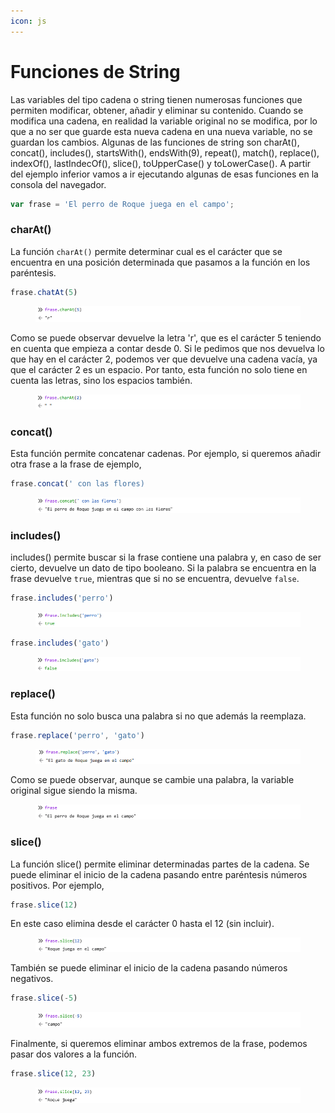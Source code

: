 ```yaml
---
icon: js
---
```


# Funciones de String

Las variables del tipo cadena o string tienen numerosas funciones que permiten modificar, obtener, añadir y eliminar su contenido. Cuando se modifica una cadena, en realidad la variable original no se modifica, por lo que a no ser que guarde esta nueva cadena en una nueva variable, no se guardan los cambios. Algunas de las funciones de string son charAt(), concat(), includes(), startsWith(), endsWith(9), repeat(), match(), replace(), indexOf(), lastIndecOf(), slice(), toUpperCase() y toLowerCase(). A partir del ejemplo inferior vamos a ir ejecutando algunas de esas funciones en la consola del navegador.&#x20;

```javascript
var frase = 'El perro de Roque juega en el campo';
```

### charAt()

La función `charAt()` permite determinar cual es el carácter que se encuentra en una posición determinada que pasamos a la función en los paréntesis.&#x20;

```javascript
frase.chatAt(5)
```

<figure><img src=".gitbook/assets/str-charat.png" alt=""><figcaption></figcaption></figure>

Como se puede observar devuelve la letra 'r', que es el carácter 5 teniendo en cuenta que empieza a contar desde 0. Si le pedimos que nos devuelva lo que hay en el carácter 2, podemos ver que devuelve una cadena vacía, ya que el carácter 2 es un espacio. Por tanto, esta función no solo tiene en cuenta las letras, sino los espacios también.&#x20;

<figure><img src=".gitbook/assets/str-charat2.png" alt=""><figcaption></figcaption></figure>

### concat()

Esta función permite concatenar cadenas. Por ejemplo, si queremos añadir otra frase a la frase de ejemplo,

```javascript
frase.concat(' con las flores)
```

<figure><img src=".gitbook/assets/str-concat.png" alt=""><figcaption></figcaption></figure>

### includes()

includes() permite buscar si la frase contiene una palabra y, en caso de ser cierto, devuelve un dato de tipo booleano. Si la palabra se encuentra en la frase devuelve `true`, mientras que si no se encuentra, devuelve `false`.&#x20;

```javascript
frase.includes('perro')
```

<figure><img src=".gitbook/assets/str-include-true.png" alt=""><figcaption></figcaption></figure>

```javascript
frase.includes('gato')
```

<figure><img src=".gitbook/assets/str-include-false.png" alt=""><figcaption></figcaption></figure>

### replace()

Esta función no solo busca una palabra si no que además la reemplaza.

```javascript
frase.replace('perro', 'gato')
```

<figure><img src=".gitbook/assets/str-replace.png" alt=""><figcaption></figcaption></figure>

Como se puede observar, aunque se cambie una palabra, la variable original sigue siendo la misma.

<figure><img src=".gitbook/assets/str-replace2.png" alt=""><figcaption></figcaption></figure>

### slice()

La función slice() permite eliminar determinadas partes de la cadena. Se puede eliminar el inicio de la cadena pasando entre paréntesis números positivos. Por ejemplo,

```javascript
frase.slice(12)
```

En este caso elimina desde el carácter 0 hasta el 12 (sin incluir).

<figure><img src=".gitbook/assets/str-slice1.png" alt=""><figcaption></figcaption></figure>

También se puede eliminar el inicio de la cadena pasando números negativos.

```javascript
frase.slice(-5)
```

<figure><img src=".gitbook/assets/str-slice2.png" alt=""><figcaption></figcaption></figure>

Finalmente, si queremos eliminar ambos extremos de la frase, podemos pasar dos valores a la función.

```javascript
frase.slice(12, 23)
```

<figure><img src=".gitbook/assets/str-slice3.png" alt=""><figcaption></figcaption></figure>
